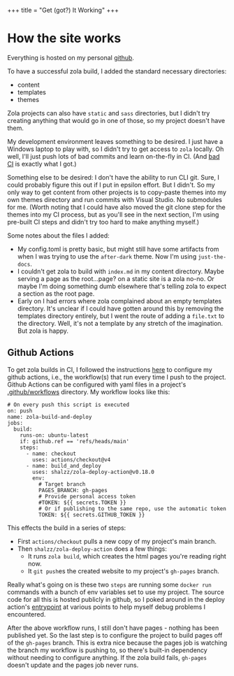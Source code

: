 +++
title = "Get (got?) It Working"
+++

# How the site works

Everything is hosted on my personal
[github](https://github.com/soutjt14/soutjt14.github.io).

To have a successful zola build, I added the standard necessary directories:
- content
- templates
- themes

Zola projects can also have `static` and `sass` directories, but I didn't try
creating anything that would go in one of those, so my project doesn't have
them.

My development environment leaves something to be desired. I just have a
Windows laptop to play with, so I didn't try to get access to `zola` locally.
Oh well, I'll just push lots of bad commits and learn on-the-fly in CI. (And
[bad CI](https://github.com/soutjt14/soutjt14.github.io/commits/main/) is
exactly what I got.)

Something else to be desired: I don't have the ability to run CLI git. Sure, I
could probably figure this out if I put in epsilon effort. But I didn't. So my
only way to get content from other projects is to copy-paste themes into my own
themes directory and run commits with Visual Studio. No submodules for me.
(Worth noting that I could have also moved the git clone step for the themes
into my CI process, but as you'll see in the next section, I'm using pre-built
CI steps and didn't try too hard to make anything myself.)

Some notes about the files I added:
- My config.toml is pretty basic, but might still have some artifacts from when
I was trying to use the `after-dark` theme. Now I'm using `just-the-docs`.
- I couldn't get zola to build with `index.md` in my content directory. Maybe
serving a page as the root...page? on a static site is a zola no-no. Or maybe
I'm doing something dumb elsewhere that's telling zola to expect a section as
the root page.
- Early on I had errors where zola complained about an empty templates
directory. It's unclear if I could have gotten around this by removing the
templates directory entirely, but I went the route of adding a `file.txt` to
the directory. Well, it's not a template by any stretch of the imagination. But
zola is happy.

## Github Actions

To get zola builds in CI, I followed the instructions
[here](https://www.getzola.org/documentation/deployment/github-pages/) to
configure my github actions, i.e., the workflow(s) that run every time I push
to the project. Github Actions can be configured with yaml files in a project's
[.github/workflows](https://github.com/soutjt14/soutjt14.github.io/tree/main/.github/workflows)
directory. My workflow looks like this:

```
# On every push this script is executed
on: push
name: zola-build-and-deploy
jobs:
  build:
    runs-on: ubuntu-latest
    if: github.ref == 'refs/heads/main'
    steps:
      - name: checkout
        uses: actions/checkout@v4
      - name: build_and_deploy
        uses: shalzz/zola-deploy-action@v0.18.0
        env:
          # Target branch
          PAGES_BRANCH: gh-pages
          # Provide personal access token
          #TOKEN: ${{ secrets.TOKEN }}
          # Or if publishing to the same repo, use the automatic token
          TOKEN: ${{ secrets.GITHUB_TOKEN }}
```

This effects the build in a series of steps:
- First `actions/checkout` pulls a new copy of my project's main branch.
- Then `shalzz/zola-deploy-action` does a few things:
  - It runs `zola build`, which creates the html pages you're reading right now.
  - It `git push`es the created website to my project's `gh-pages` branch.

Really what's going on is these two `steps` are running some `docker run`
commands with a bunch of env variables set to use my project. The source code
for all this is hosted publicly in github, so I poked around in the deploy action's
[entrypoint](https://github.com/shalzz/zola-deploy-action/blob/master/entrypoint.sh)
at various points to help myself debug problems I encountered.

After the above workflow runs, I still don't have pages - nothing has been
published yet. So the last step is to configure the project to build pages off
of the `gh-pages` branch. This is extra nice because the pages job is watching
the branch my workflow is pushing to, so there's built-in dependency without
needing to configure anything. If the zola build fails, `gh-pages` doesn't
update and the pages job never runs.